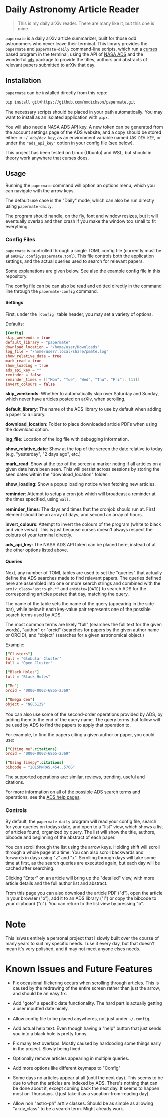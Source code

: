 # Daily Astronomy Article Reader

> This is my daily arXiv reader. There are many like it, but this one is mine.

`papermate` is a daily arXiv article summarizer, built for those odd astronomers
who never leave their terminal. This library provides the `papermate` and
`papermate-daily` command-line scripts, which run a
[curses](https://docs.python.org/3/library/curses.html) based program in the
terminal, using the API of [NASA ADS](https://ui.adsabs.harvard.edu) and the
wonderful [`ads`](https://github.com/andycasey/ads) package to
provide the titles, authors and abstracts of relevant papers submitted to arXiv
that day.


## Installation

`papermate` can be installed directly from this repo:

```bash
pip install git+https://github.com/nmdickson/papermate.git
```

The necessary scripts should be placed in your path automatically. You may want
to install as an isolated application with `pipx`.

You will also need a NASA ADS API key. A new token can be generated from the
account settings page of the ADS website, and a copy should be stored either
in `~/.ads/dev_key`, as an environment variable named `ADS_DEV_KEY`, or under
the `"ads_api_key"` option in your config file (see below).

This project has been tested on Linux (Ubuntu) and WSL, but should in theory
work anywhere that curses does.


## Usage

Running the `papermate` command will option an options menu, which you can
navigate with the arrow keys.

The default use case is the "Daily" mode, which can also be run directly using
`papermate-daily`.

The program should handle, on the fly, font and window resizes, but it will
eventually overlap and then crash if you make the window too small to fit
everything.


### Config Files

`papermate` is controlled through a single TOML config file (currently must be
at `$HOME/.config/papermate.toml`). This file controls both the application
settings, and the actual queries used to search for relevant papers.

Some explanations are given below. See also the example config file in this
repository.

The config file can be can also be read and editted directly in the command line
through the `papermate-config` command.


#### Settings

First, under the `[Config]` table header, you may set a variety of options.

Defaults:
```TOML
[Config]
skip_weekends = true
default_library = "papermate"
download_location = "/home/user/Downloads"
log_file = "/home/user/.local/share/pmate.log"
show_relative_date = true
mark_read = true
show_loading = true
ads_api_key = ""
reminder = false
reminder_times = [["Mon", "Tue", "Wed", "Thu", "Fri"], [11]]
invert_colours = false
```

**skip_weekends**: Whether to automatically skip over Saturday and Sunday,
which never have articles posted on arXiv, when scrolling.

**default_library**: The name of the ADS library to use by default when adding
a paper to a library.

**download_location**: Folder to place downloaded article PDFs when using the
download option.

**log_file**: Location of the log file with debugging information.

**show_relative_date**: Show at the top of the screen the date relative to today
(e.g. "yesterday", "2 days ago", etc.)

**mark_read**: Show at the top of the screen a marker noting if all articles on
a given date have been seen. This will persist across sessions by storing the
seen dates within the "download_location" folder.

**show_loading**: Show a popup loading notice when fetching new articles.

**reminder**: Attempt to setup a cron job which will broadcast a
reminder at the times specified, using `wall`.

**reminder_times**: The days and times that the cronjob should run at. First
element should be an array of days, and second an array of hours.

**invert_colours**: Attempt to invert the colours of the program (white to
black and vice versa). This is just because curses doesn't always respect the
colours of your terminal directly.

**ads_api_key**: The NASA ADS API token can be placed here, instead of at the
other options listed above.


#### Queries

Next, any number of TOML tables are used to set the "queries" that actually
define the ADS searches made to find relevant papers.
The queries defined here are assembled into one or more search strings and
combined with the `arxiv_class="astro-ph.*"` and `entdate={DATE}` to search
ADS for the corresponding articles posted that day, matching the query.


The name of the table sets the name of the query (appearing in the side bar),
while below it each key-value pair represents one of the possible search terms
used by ADS.

The most common terms are likely "full" (searches the full text for the given
words), "author" or "orcid" (searches for papers by the given author name or
ORCID), and "object" (searches for a given astronomical object.)

Example:
```TOML
["Clusters"]
full = "Globular Cluster"
full = "Open Cluster"

["Black Holes"]
full = "Black Holes"

["Me"]
orcid = "0000-0002-6865-2369"

["Omega Cen"]
object = "NGC5139"

```

You can also use some of the second-order operations provided by ADS, by adding
them to the end of the query name. The query terms that follow will be used by
ADS to find the papers to apply that operation to.

For example, to find the papers citing a given author or paper, you could use:
```TOML
["Citing me".citations]
orcid = "0000-0002-6865-2369"

["Using limepy".citations]
bibcode = "2015MNRAS.454..576G"
```

The supported operations are: similar, reviews, trending, useful and citations.


For more information on all of the possible ADS search terms and operations,
see the [ADS help pages](https://ui.adsabs.harvard.edu/help/api).


### Controls

By default, the `papermate-daily` program will read your config file, search
for your queries on todays date, and open to a "list" view, which shows a list
of articles found, organized by query.
The list will show the title, authors, bibcode and beginning of the abstract
of each paper.

You can scroll through the list using the arrow keys. Holding shift will scroll
through a whole page at a time.
You can also scroll backwards and forwards in days using "z" and "x". Scrolling
through days will take some time at first, as the search queries are executed
again, but each day will be cached after searching.

Clicking "Enter" on an article will bring up the "detailed" view, with more
article details and the full author list and abstract.

From this page you can also download the article PDF ("d"), open the article
in your browser ("o"), add it to an ADS library ("l") or copy the bibcode to
your clipboard ("c").
You can return to the list view by pressing "b".


# Note

This is/was entirely a personal project that I slowly built over the course of
many years to suit my specific needs. I use it every day, but that doesn't mean
it's very polished, and it may not meet anyone elses needs.


# Known Issues and Future Features

- Fix occasional flickering occurs when scrolling through articles.
    This is caused by the redrawing of the entire screen rather than just the
    arrow, and should be an easy fix.

- Add "goto" a specific date functionality.
    The hard part is actually getting a user inputted date nicely.

- Allow config file to be placed anywheres, not just under `~/.config`.

- Add actual help text.
    Even though having a "help" button that just sends you into a black hole is
    pretty funny.

- Fix many text overlaps.
    Mostly caused by hardcoding some things early in the project. Slowly being
    fixed.

- Optionally remove articles appearing in multiple queries.

- Add more options like different keymaps to "Config"

- Some days no articles appear at all (until the next day).
    This seems to be due to when the articles are indexed by ADS. There's
    nothing that can be done about it, except coming back the next day. It seems
    to happen most on Thursdays.
    (I just take it as a vacation-from-reading day).

- Allow non "astro-ph" arXiv classes.
    Should be as simple as allowing "arxiv_class" to be a search term. Might
    already work.
